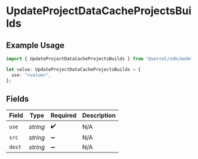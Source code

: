 # UpdateProjectDataCacheProjectsBuilds

## Example Usage

```typescript
import { UpdateProjectDataCacheProjectsBuilds } from "@vercel/sdk/models/operations/updateprojectdatacache.js";

let value: UpdateProjectDataCacheProjectsBuilds = {
  use: "<value>",
};
```

## Fields

| Field              | Type               | Required           | Description        |
| ------------------ | ------------------ | ------------------ | ------------------ |
| `use`              | *string*           | :heavy_check_mark: | N/A                |
| `src`              | *string*           | :heavy_minus_sign: | N/A                |
| `dest`             | *string*           | :heavy_minus_sign: | N/A                |